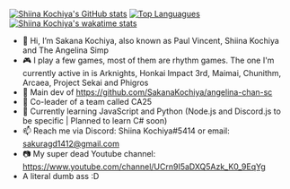 [![Shiina Kochiya's GitHub stats](https://github-readme-stats.vercel.app/api?username=SakanaKochiya&show_icons=true&theme=gotham&border_color=0fffbf)](https://github.com/anuraghazra/github-readme-stats)
[![Top Languagues](https://github-readme-stats.vercel.app/api/top-langs/?username=SakanaKochiya&theme=gotham)](https://github.com/anuraghazra/github-readme-stats)
[![Shiina Kochiya's wakatime stats](https://github-readme-stats.vercel.app/api/wakatime?username=Shiina_Kochiya&theme=gotham)](https://github.com/anuraghazra/github-readme-stats)

- 👋 Hi, I’m Sakana Kochiya, also known as Paul Vincent, Shiina Kochiya and The Angelina Simp
- 🎮 I play a few games, most of them are rhythm games. The one I'm currently active in is Arknights, Honkai Impact 3rd, Maimai, Chunithm, Arcaea, Project Sekai and Phigros
- 🤖️ Main dev of https://github.com/SakanaKochiya/angelina-chan-sc
- 🤝 Co-leader of a team called CA25
- 🌱 Currently learning JavaScript and Python (Node.js and Discord.js to be specific | Planned to learn C# soon)
- 📫 Reach me via Discord: Shiina Kochiya#5414 or email: sakuragd1412@gmail.com
- 📷 My super dead Youtube channel: https://www.youtube.com/channel/UCrn9I5aDXQ5Azk_K0_9EqYg
- A literal dumb ass :D


<!--
**SakuraKaslana/SakuraKaslana** is a ✨ _special_ ✨ repository because its `README.md` (this file) appears on your GitHub profile.

Here are some ideas to get you started:

- 🔭 I’m currently working on ...
- 🌱 I’m currently learning ...
- 👯 I’m looking to collaborate on ...
- 🤔 I’m looking for help with ...
- 💬 Ask me about ...
- 📫 How to reach me: ...
- 😄 Pronouns: ...
- ⚡ Fun fact: ...
-->

